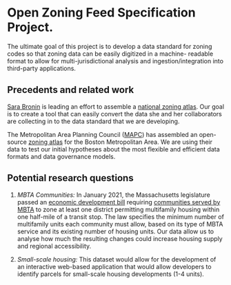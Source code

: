 # Open Zoning Feed Specification Project.

The ultimate goal of this project is to develop a data standard for 
zoning codes so that zoning data can be easily digitized in a machine-
readable format to allow for multi-jurisdictional analysis and ingestion/integration
into third-party applications.

## Precedents and related work

[Sara Bronin](https://aap.cornell.edu/people/sara-bronin) is 
leading an effort to assemble a 
[national zoning atlas](https://www.zoningatlas.org/). Our goal
is to create a tool that can easily convert the data she and her collaborators 
are collecting in to the data standard that we are developing.

The Metropolitan Area Planning Council ([MAPC](https://www.mapc.org/))
has assembled an open-source [zoning atlas](https://zoningatlas.mapc.org/) 
for the Boston Metropolitan Area. We are using their data to test our initial 
hypotheses about the most flexible and efficient data formats and data 
governance models.

## Potential research questions

1. *MBTA Communities:* In January 2021, the Massachusetts legislature passed an 
[economic development bill](https://malegislature.gov/Laws/SessionLaws/Acts/2020/Chapter358)
requiring [communities served by MBTA](https://www.mass.gov/info-details/multi-family-zoning-requirement-for-mbta-communities#what-is-an-%22mbta-community%22?-) to zone at least one district permitting
multifamily housing within one half-mile of a transit stop. The law specifies
the minimum number of multifamily units each community must allow, based on 
its type of MBTA service and its existing number of housing units. Our data 
allow us to analyse how much the resulting changes could increase housing 
supply and regional accessibility.

2. *Small-scale housing:* This dataset would allow for the development of an
interactive web-based application that would allow developers to identify 
parcels for small-scale housing developments (1-4 units).
